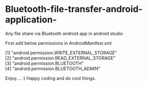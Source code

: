 # Bluetooth-file-transfer-android-application-
Any file share via Bluetooth android app in android studio

First add below permissions in AndroidManifest.xml 

[1] "android.permission.WRITE_EXTERNAL_STORAGE"              
[2] "android.permission.READ_EXTERNAL_STORAGE"                            
[3] "android.permission.BLUETOOTH"                                      
[4] "android.permission.BLUETOOTH_ADMIN"

Enjoy.... :)
Happy coding and do cool things.
